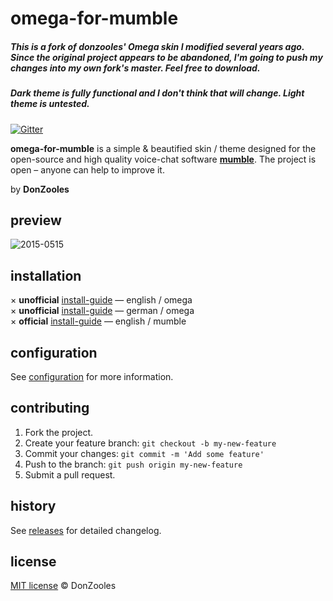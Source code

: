 # omega-for-mumble

##### This is a fork of donzooles' Omega skin I modified several years ago.  Since the original project appears to be abandoned, I'm going to push my changes into my own fork's master.  Feel free to download.

##### Dark theme is fully functional and I don't think that will change.  Light theme is untested.

[![Gitter](https://badges.gitter.im/Join%20Chat.svg)](https://gitter.im/donzooles/omega-for-mumble?utm_source=badge&utm_medium=badge&utm_campaign=pr-badge)

**omega-for-mumble** is a simple & beautified skin / theme designed for the open-source and high quality voice-chat software **[mumble](http://wiki.mumble.info/wiki/Main_Page)**. The project is open – anyone can help to improve it.

by <b>DonZooles</b> <br>

## preview
![2015-0515](https://github.com/donzooles/omega-for-mumble/blob/gh-pages/images/2015-0515.png?raw=true)

## installation
× **unofficial** <a href="https://github.com/donzooles/omega-for-mumble/wiki/installation#english">install-guide</a> — english / omega<br />
× **unofficial** <a href="https://github.com/donzooles/omega-for-mumble/wiki/installation#deutsch">install-guide</a> — german / omega<br />
× **official** [install-guide](http://wiki.mumble.info/wiki/Skins#Installing_a_Skin) — english / mumble

## configuration

See [configuration](https://github.com/donzooles/omega-for-mumble/wiki/Configuration) for more information.

## contributing

1. Fork the project.
2. Create your feature branch: `git checkout -b my-new-feature`
3. Commit your changes: `git commit -m 'Add some feature'`
4. Push to the branch: `git push origin my-new-feature`
5. Submit a pull request.

## history

See [releases](https://github.com/donzooles/omega-for-mumble/releases) for detailed changelog.

## license

[MIT license](https://github.com/donzooles/omega-for-mumble/blob/master/LICENSE.md) © DonZooles
